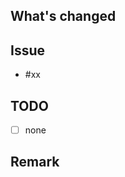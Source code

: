## What's changed
<!-- Briefly describe what you have done with this PR. -->


## Issue
- #xx

## TODO
<!-- Please describe any issues that have not yet been resolved or that need to be addressed in the future. -->
- [ ] none

## Remark
<!-- Please describe any items that should be shared with reviewers -->


<!-- for GitHub Copilot Review -->
